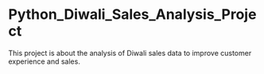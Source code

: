 # Python_Diwali_Sales_Analysis_Project
This project is about the analysis of Diwali sales data to improve customer experience and sales.
